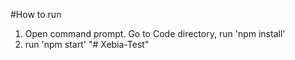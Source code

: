 #How to run
1. Open command prompt. Go to Code directory, run 'npm install'
2. run 'npm start'
"# Xebia-Test" 
